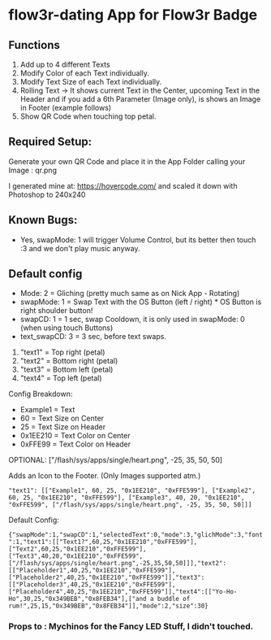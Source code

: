 # flow3r-dating App for Flow3r Badge

## Functions

1. Add up to 4 different Texts
1. Modify Color of each Text individually.
1. Modify Text Size of each Text individually.
1. Rolling Text -> It shows current Text in the Center, upcoming Text in the Header and if you add a 6th Parameter (Image only), is shows an Image in Footer (example follows)
1. Show QR Code when touching top petal.

## Required Setup:

Generate your own QR Code and place it in the App Folder calling your Image : qr.png

I generated mine at: https://hovercode.com/ and scaled it down with Photoshop to 240x240

## Known Bugs:

- Yes, swapMode: 1 will trigger Volume Control, but its better then touch :3 and we don't play music anyway.

## Default config

- Mode: 2 = Gliching (pretty much same as on Nick App - Rotating)
- swapMode: 1 = Swap Text with the OS Button (left / right) \* OS Button is right shoulder button!
- swapCD: 1 = 1 sec, swap Cooldown, it is only used in swapMode: 0 (when using touch Buttons)
- text_swapCD: 3 = 3 sec, before text swaps.

1. "text1" = Top right (petal)
1. "text2" = Bottom right (petal)
1. "text3" = Bottom left (petal)
1. "text4" = Top left (petal)

Config Breakdown:

- Example1 = Text
- 60 = Text Size on Center
- 25 = Text Size on Header
- 0x1EE210 = Text Color on Center
- 0xFFE99 = Text Color on Header

OPTIONAL: ["/flash/sys/apps/single/heart.png", -25, 35, 50, 50]

Adds an Icon to the Footer. (Only Images supported atm.)

`"text1": [["Example1", 60, 25, "0x1EE210", "0xFFE599"], ["Example2", 60, 25, "0x1EE210", "0xFFE599"], ["Example3", 40, 20, "0x1EE210", "0xFFE599", ["/flash/sys/apps/single/heart.png", -25, 35, 50, 50]]]`

Default Config:

`{"swapMode":1,"swapCD":1,"selectedText":0,"mode":3,"glichMode":3,"font":1,"text1":[["Text1?",60,25,"0x1EE210","0xFFE599"],["Text2",60,25,"0x1EE210","0xFFE599"],["Text3",40,20,"0x1EE210","0xFFE599",["/flash/sys/apps/single/heart.png",-25,35,50,50]]],"text2":[["Placeholder1",40,25,"0x1EE210","0xFFE599"],["Placeholder2",40,25,"0x1EE210","0xFFE599"]],"text3":[["Placeholder3",40,25,"0x1EE210","0xFFE599"],["Placeholder4",40,25,"0x1EE210","0xFFE599"]],"text4":[["Yo-Ho-Ho",30,25,"0x349BEB","0x8FEB34"],["and a buddle of rum!",25,15,"0x349BEB","0x8FEB34"]],"mode":2,"size":30}`

### Props to : Mychinos for the Fancy LED Stuff, I didn't touched.
